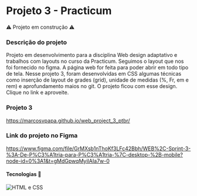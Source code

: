 # Projeto 3 - Practicum

:warning: Projeto em construção :warning:

### Descrição do projeto

Projeto em desenvolvimento para a disciplina Web design adaptativo e trabalhos com layouts no curso da Practicum.
Seguimos o layout que nos foi fornecido no figma.
A página web for feita para poder abrir em todo tipo de tela.
Nesse projeto 3, foram desenvolvidas em CSS algumas técnicas como inserção de layout de grades (grid), unidade de medidas (%, Fr, em e rem) e aprofundamento maios no git.
O projeto ficou com esse design. Clique no link e aproveite.

### Projeto 3

https://marcosvpapa.github.io/web_project_3_ptbr/

### Link do projeto no Figma

https://www.figma.com/file/GrMXsb1nThoKf3LFc42Bbh/WEB%2C-Sprint-3-%3A-De-P%C3%A1tria-para-P%C3%A1tria-%7C-desktop-%2B-mobile?node-id=0%3A1&t=gMdGpwqMyiIAIa7w-0

#### Tecnologias :microscope:

![HTML e CSS](https://user-images.githubusercontent.com/94860715/199718928-6bac2f44-ed10-4744-90d1-35f69714c667.jpg)

